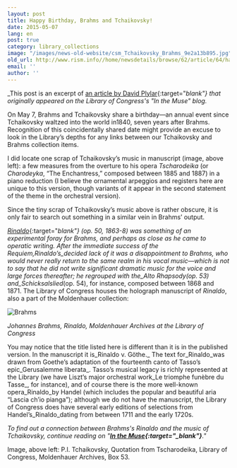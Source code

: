 ```yaml
---
layout: post
title: Happy Birthday, Brahms and Tchaikovsky!
date: 2015-05-07
lang: en
post: true
category: library_collections
image: "/images/news-old-website/csm_Tchaikovsky_Brahms_9e2a13b895.jpg"
old_url: http://www.rism.info//home/newsdetails/browse/62/article/64/happy-birthday-brahms-and-tchaikovsky.html
email: ''
author: ''
---
```


_This post is an excerpt of [an article by David Plylar](http://blogs.loc.gov/music/2014/05/best-buddies-or-just-goethe-friends/){:target="_blank"} that originally appeared on the Library of Congress's "In the Muse" blog._


On May 7, Brahms and Tchaikovsky share a birthday—an annual event since Tchaikovsky waltzed into the world in1840, seven years after Brahms. Recognition of this coincidentally shared date might provide an excuse to look in the Library’s depths for any links between our Tchaikovsky and Brahms collection items.

I did locate one scrap of Tchaikovsky’s music in manuscript (image, above left): a few measures from the overture to his opera _Tscharodeika_ (or _Charodeyka_, “The Enchantress,” composed between 1885 and 1887) in a piano reduction (I believe the ornamental arpeggios and registers here are unique to this version, though variants of it appear in the second statement of the theme in the orchestral version).

Since the tiny scrap of Tchaikovsky’s music above is rather obscure, it is only fair to search out something in a similar vein in Brahms’ output.

[_Rinaldo_](http://lcweb2.loc.gov/diglib/ihas/loc.music.molden.0921/pageturner.html?page=2&loclr=blogmus){:target="_blank"} (op. 50, 1863-8) was something of an experimental foray for Brahms, and perhaps as close as he came to operatic writing. After the immediate success of the Requiem,_Rinaldo’s_decided lack of it was a disappointment to Brahms, who would never really return to the same realm in his vocal music—which is not to say that he did not write significant dramatic music for the voice and large forces thereafter; he regrouped with the_Alto Rhapsody_(op. 53) and_Schicksalslied_(op. 54), for instance, composed between 1868 and 1871. The Library of Congress houses the holograph manuscript of _Rinaldo_, also a part of the Moldenhauer collection:

![Brahms](http://blogs.loc.gov/music/files/2014/05/Brahms-Rinaldo-WEB-1024x778.jpg)

_Johannes Brahms, Rinaldo, Moldenhauer Archives at the Library of Congress_


You may notice that the title listed here is different than it is in the published version. In the manuscript it is_Rinaldo v. Göthe._ The text for_Rinaldo_was drawn from Goethe’s adaptation of the fourteenth canto of Tasso’s epic_Gerusalemme liberata_. Tasso’s musical legacy is richly represented at the Library (we have Liszt’s major orchestral work_Le triomphe funèbre du Tasse_, for instance), and of course there is the more well-known opera_Rinaldo_by Handel (which includes the popular and beautiful aria “Lascia ch’io pianga”); although we do not have the manuscript, the Library of Congress does have several early editions of selections from Handel’s_Rinaldo_dating from between 1711 and the early 1720s.


_To find out a_ _connection between Brahms's Rinaldo and the music of Tchaikovsky, continue reading on "__[In the Muse](http://blogs.loc.gov/music/2014/05/best-buddies-or-just-goethe-friends/){:target="_blank"}__."_


Image, above left: P.I. Tchaikovsky, Quotation from Tscharodeika, Library of Congress, Moldenhauer Archives, Box 53.

